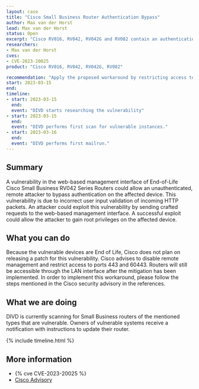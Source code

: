 ```yaml
---
layout: case
title: "Cisco Small Business Router Authentication Bypass"
author: Max van der Horst
lead: Max van der Horst
status: Open
excerpt: "Cisco RV016, RV042, RV042G and RV082 contain an authentication bypass vulnerability. "
researchers:
- Max van der Horst
cves:
- CVE-2023-20025
product: "Cisco RV016, RV042, RV042G, RV082"

recommendation: "Apply the proposed workaround by restricting access to port 443 and 60443 and disabling remote management."
start: 2023-03-15
end:
timeline:
- start: 2023-03-15
  end:
  event: "DIVD starts researching the vulnerability"
- start: 2023-03-15
  end:
  event: "DIVD performs first scan for vulnerable instances."
- start: 2023-03-16
  end:
  event: "DIVD performs first mailrun."
---
```


## Summary
A vulnerability in the web-based management interface of End-of-Life Cisco Small Business RV042 Series Routers could allow an unauthenticated, remote attacker to bypass authentication on the affected device. This vulnerability is due to incorrect user input validation of incoming HTTP packets. An attacker could exploit this vulnerability by sending crafted requests to the web-based management interface. A successful exploit could allow the attacker to gain root privileges on the affected device.

## What you can do

Because the vulnerable devices are End of Life, Cisco does not plan on releasing a patch for this vulnerability. Cisco advises to disable remote management and restrict access to ports 443 and 60443. Routers will still be accessible through the LAN interface after the mitigation has been implemented. In order to implement this workaround, please follow the steps mentioned in the Cisco security advisory in the references.

## What we are doing

DIVD is currently scanning for Small Business routers of the mentioned types that are vulnerable. Owners of vulnerable systems receive a notification with instructions to update their router. 

{% include timeline.html %}

## More information

* {% cve CVE-2023-20025 %}
* [Cisco Advisory](https://sec.cloudapps.cisco.com/security/center/content/CiscoSecurityAdvisory/cisco-sa-sbr042-multi-vuln-ej76Pke5)
